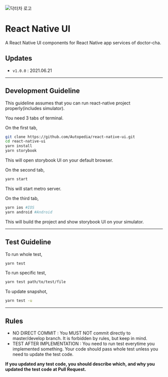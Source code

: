 ![닥터차 로고](https://doctor-cha.com/assets/img/%E1%84%85%E1%85%A9%E1%84%80%E1%85%A9%E1%84%8B%E1%85%A1%E1%87%81%E1%84%80%E1%85%B3%E1%86%AF%E1%84%8C%E1%85%A1%E1%84%83%E1%85%B1.png)

# React Native UI

A React Native UI components for React Native app services of doctor-cha.

## Updates

- `v1.0.0` : 2021.06.21

---

## Development Guideline

This guideline assumes that you can run react-native project properly(includes simulator).

You need 3 tabs of terminal.

On the first tab,

```bash
git clone https://github.com/Autopedia/react-native-ui.git
cd react-native-ui
yarn install
yarn storybook
```

This will open storybook UI on your default browser.

On the second tab,

```bash
yarn start
```

This will start metro server.

On the third tab,

```bash
yarn ios #IOS
yarn android #Android
```

This will build the project and show storybook UI on your simulator.

---

## Test Guideline

To run whole test,

```bash
yarn test
```

To run specific test,

```bash
yarn test path/to/test/file
```

To update snapshot,

```bash
yarn test -u
```

---

## Rules

- NO DIRECT COMMIT : You MUST NOT commit directly to master/develop branch. It is forbidden by rules, but keep in mind.
- TEST AFTER IMPLEMENTATION : You need to run test everytime you implemented something. Your code should pass whole test unless you need to update the test code.

**If you updated any test code, you should describe which, and why you updated the test code at Pull Request.**

